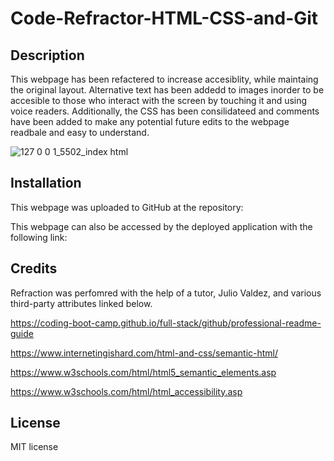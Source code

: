 # Code-Refractor-HTML-CSS-and-Git

## Description

This webpage has been refactered to increase accesiblity, while maintaing the original layout.  Alternative text has been addedd to images inorder to be accesible to those who interact with the screen by touching it and using voice readers.  Additionally, the CSS has been consilidateed and comments have been added to make any potential future edits to the webpage readbale and easy to understand. 

![127 0 0 1_5502_index html](https://user-images.githubusercontent.com/125209654/221460278-25753eef-df03-494f-b8f9-17c3a385dbdf.png)

## Installation
This webpage was uploaded to GitHub at the repository:

This webpage can also be accessed by the deployed application with the following link:  

## Credits

Refraction was perfomred with the help of a tutor, Julio Valdez, and various third-party attributes linked below.

https://coding-boot-camp.github.io/full-stack/github/professional-readme-guide

https://www.internetingishard.com/html-and-css/semantic-html/

https://www.w3schools.com/html/html5_semantic_elements.asp

https://www.w3schools.com/html/html_accessibility.asp

## License

MIT license
